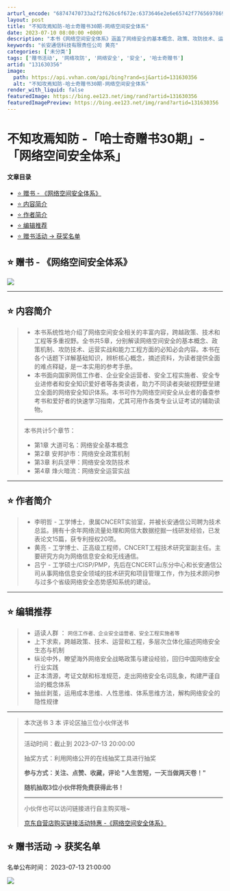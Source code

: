 ```yaml
---
arturl_encode: "68747470733a2f2f626c6f672e:6373646e2e6e65742f77656978696e5f34323235303833352f:61727469636c652f64657461696c732f313331363330333536"
layout: post
title: "不知攻焉知防-哈士奇赠书30期-网络空间安全体系"
date: 2023-07-10 08:00:00 +0800
description: "本书《网络空间安全体系》涵盖了网络安全的基本概念、政策、攻防技术、运营实战和能力工程，适合各类读者，"
keywords: "长安通信科技有限责任公司 黄亮"
categories: ['未分类']
tags: ['赠书活动', '网络攻防', '网络安全', '安全', '哈士奇赠书']
artid: "131630356"
image:
  path: https://api.vvhan.com/api/bing?rand=sj&artid=131630356
  alt: "不知攻焉知防-哈士奇赠书30期-网络空间安全体系"
render_with_liquid: false
featuredImage: https://bing.ee123.net/img/rand?artid=131630356
featuredImagePreview: https://bing.ee123.net/img/rand?artid=131630356
---
```


# 不知攻焉知防 -「哈士奇赠书30期」- 「网络空间安全体系」

#### 文章目录

* [⭐️ 赠书 - 《网络空间安全体系》](#____6)
* [⭐️ 内容简介](#__21)
* [⭐️ 作者简介](#__37)
* [⭐️ 编辑推荐](#__48)
* [⭐️ 赠书活动 → 获奖名单](#____90)

## ⭐️ 赠书 - 《网络空间安全体系》

  

![](https://i-blog.csdnimg.cn/blog_migrate/ec28be9cf2d893b894af1da0139c16d0.png#pic_center)

---

## ⭐️ 内容简介

> * 本书系统性地介绍了网络空间安全相关的丰富内容，跨越政策、技术和工程等多重视野。全书共5章，分别解读网络空间安全的基本概念、政策机制、攻防技术、运营实战和能力工程方面的必知必会内容。本书在各个话题下详解基础知识，辨析核心概念，摘述资料，为读者提供全面的难点释疑，是一本实用的参考手册。
> * 本书面向国家网信工作者、企业安全运营者、安全工程实施者、安全专业进修者和安全知识爱好者等各类读者，助力不同读者突破视野壁垒建立全面的网络安全知识体系。本书可作为网络空间安全从业者的备查参考书和爱好者的快速学习指南，尤其可用作各类专业认证考试的辅助读物。
>
> ---
>
> 本书共计5个章节：
>
> * 第1章 大道可名：网络安全基本概念
> * 第2章 安邦护市：网络安全政策机制
> * 第3章 利兵坚甲：网络安全攻防技术
> * 第4章 烽火暗流：网络安全运营实战

---

## ⭐️ 作者简介

  
> * 李明哲 - 工学博士，隶属CNCERT实验室，并被长安通信公司聘为技术总监。拥有十余年网络流量处理和网信大数据挖掘一线研发经验，已发表论文15篇，获专利授权20项。
> * 黄亮 - 工学博士、正高级工程师，CNCERT工程技术研究室副主任。主要研究方向为网络信息安全和无线通信。
> * 吕宁 - 工学硕士/CISP/PMP，先后在CNCERT山东分中心和长安通信公司从事网络信息安全领域的技术研究和项目管理工作，作为技术顾问参与过多个省级网络安全态势感知系统的建设。

---

## ⭐️ 编辑推荐

> * 适读人群 ：
>   `网信工作者、企业安全运营者、安全工程实施者等`
> * 上下求索，跨越政策、技术、运营和工程，多层次立体化描述网络安全生态与机制
> * 纵论中外，瞭望海外网络安全战略政策与建设经验，回归中国网络安全行业实践
> * 正本清源，考证文献和标准规范，走出网络安全名词乱象，构建严谨自洽的概念体系
> * 抽丝剥茧，运用成本思维、人性思维、体系思维方法，解构网络安全的隐性规律

---

> 本次送书 3 本 评论区抽三位小伙伴送书
>
>
> ---
>
>
>
> 活动时间：截止到 2023-07-13 20:00:00
>   
>
>
> 抽奖方式：利用网络公开的在线抽奖工具进行抽奖
>   
>
>
> **参与方式：关注、点赞、收藏，评论 "人生苦短，一天当做两天卷！"**
>   
>
>
> **随机抽取3位小伙伴将免费获得此书！**
>
>
> ---
>
>
>
> 小伙伴也可以访问链接进行自主购买哦~
>   
>   
> [京东自营店购买链接活动特惠 -《网络空间安全体系》](https://item.jd.com/13984284.html)

  
  

## ⭐️ 赠书活动 → 获奖名单

  


名单公布时间： 2023-07-13 21:00:00
  

![](https://i-blog.csdnimg.cn/blog_migrate/fb2b8d009951598c16f6cf246f47aef4.png#pic_center)